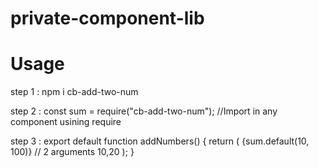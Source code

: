 # private-component-lib

# Usage 

step 1 : npm i cb-add-two-num 

step 2 : const sum = require("cb-add-two-num"); //Import in any component usining require
 
step 3 : export default function addNumbers() {
          return (
                {sum.default(10, 100)} // 2 arguments 10,20
          );
         }
